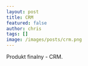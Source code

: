 ```yaml
---
layout: post
title: CRM
featured: false
author: chris
tags: []
image: /images/posts/crm.png
---
```


<p class='c-content__cc-content'>
Produkt finalny  - CRM.
</p>


